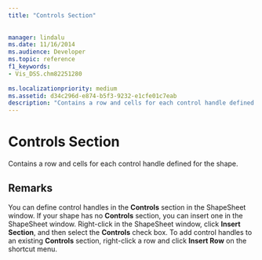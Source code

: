 ```yaml
---
title: "Controls Section"
 
 
manager: lindalu
ms.date: 11/16/2014
ms.audience: Developer
ms.topic: reference
f1_keywords:
- Vis_DSS.chm82251280
 
ms.localizationpriority: medium
ms.assetid: d34c296d-e874-b5f3-9232-e1cfe01c7eab
description: "Contains a row and cells for each control handle defined for the shape."
---
```


# Controls Section

Contains a row and cells for each control handle defined for the shape.
  
## Remarks

You can define control handles in the **Controls** section in the ShapeSheet window. If your shape has no **Controls** section, you can insert one in the ShapeSheet window. Right-click in the ShapeSheet window, click **Insert Section**, and then select the **Controls** check box. To add control handles to an existing **Controls** section, right-click a row and click **Insert Row** on the shortcut menu. 
  

